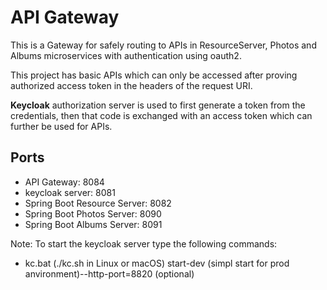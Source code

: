 # API Gateway

This is a Gateway for safely routing to APIs in ResourceServer, Photos and Albums microservices with authentication using oauth2.


This project has basic APIs which can only be accessed after proving authorized access token in the headers of the request URI.

**Keycloak** authorization server is used to first generate a token from the credentials, then that code is exchanged with
an access token which can further be used for APIs.


## Ports
- API Gateway: 8084
- keycloak server: 8081
- Spring Boot Resource Server: 8082
- Spring Boot Photos Server: 8090
- Spring Boot Albums Server: 8091


Note: To start the keycloak server type the following commands:
- kc.bat (./kc.sh in Linux or macOS) start-dev (simpl start for prod anvironment)--http-port=8820 (optional)
